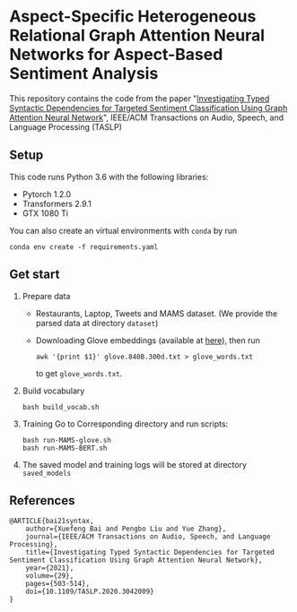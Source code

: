 # Aspect-Specific Heterogeneous Relational Graph Attention Neural Networks for Aspect-Based Sentiment Analysis

This repository contains the code from the paper "[Investigating Typed Syntactic Dependencies for Targeted Sentiment Classification Using Graph Attention Neural Network](https://arxiv.org/abs/2002.09685)", IEEE/ACM Transactions on Audio, Speech, and Language Processing (TASLP)

## Setup

This code runs Python 3.6 with the following libraries:

+ Pytorch 1.2.0
+ Transformers 2.9.1
+ GTX 1080 Ti

You can also create an virtual environments with `conda` by run

```
conda env create -f requirements.yaml
```

## Get start

1. Prepare data

   + Restaurants, Laptop, Tweets and MAMS dataset. (We provide the parsed data at directory `dataset`)

   + Downloading Glove embeddings (available at [here](http://nlp.stanford.edu/data/glove.840B.300d.zip)), then  run 

     ```
     awk '{print $1}' glove.840B.300d.txt > glove_words.txt
     ```

     to get `glove_words.txt`.

2. Build vocabulary

   ```
   bash build_vocab.sh
   ```

3. Training
   Go to Corresponding directory and run scripts:

   ``` 
   bash run-MAMS-glove.sh
   bash run-MAMS-BERT.sh
   ```

4. The saved model and training logs will be stored at directory `saved_models`  

## References

```
@ARTICLE{bai21syntax,  
	author={Xuefeng Bai and Pengbo Liu and Yue Zhang},  
	journal={IEEE/ACM Transactions on Audio, Speech, and Language Processing},   
	title={Investigating Typed Syntactic Dependencies for Targeted Sentiment Classification Using Graph Attention Neural Network},   
	year={2021},  
	volume={29}, 
	pages={503-514},  
	doi={10.1109/TASLP.2020.3042009}
}
```



